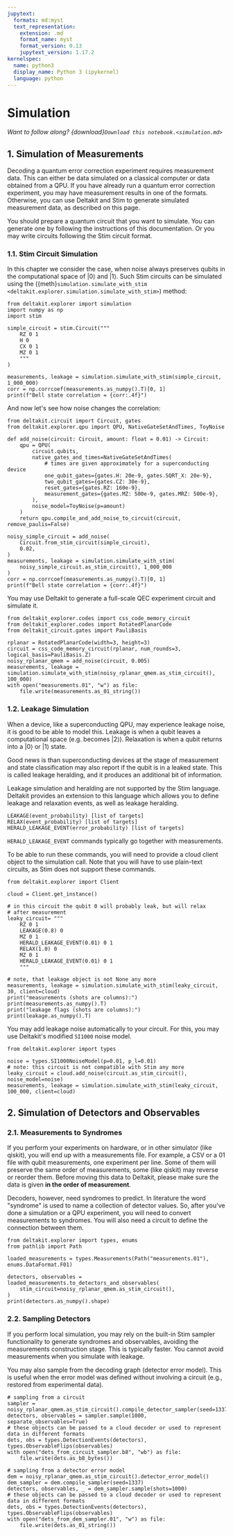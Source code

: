 ```yaml
---
jupytext:
  formats: md:myst
  text_representation:
    extension: .md
    format_name: myst
    format_version: 0.13
    jupytext_version: 1.17.2
kernelspec:
  name: python3
  display_name: Python 3 (ipykernel)
  language: python
---
```


# Simulation

*Want to follow along? {download}`Download this notebook.<simulation.md>`*

## 1. Simulation of Measurements

Decoding a quantum error correction experiment requires measurement data.
This can either be data simulated on a classical computer or data obtained from a QPU.
If you have already run a quantum error correction experiment,
you may have measurement results in one of the formats.
Otherwise, you can use Deltakit and Stim to generate simulated measurement data, as described on this page.

You should prepare a quantum circuit that you want to simulate.
You can generate one by following the instructions of this documentation.
Or you may write circuits following the Stim circuit format.

### 1.1. Stim Circuit Simulation

In this chapter we consider the case,
when noise always preserves qubits in the computational space of $\vert 0\rangle$ and $\vert 1\rangle$.
Such Stim circuits can be simulated using the ({meth}`simulation.simulate_with_stim <deltakit.explorer.simulation.simulate_with_stim>`) method:

```{code-cell} ipython3
from deltakit.explorer import simulation
import numpy as np
import stim

simple_circuit = stim.Circuit("""
    RZ 0 1
    H 0
    CX 0 1
    MZ 0 1
    """
)

measurements, leakage = simulation.simulate_with_stim(simple_circuit, 1_000_000)
corr = np.corrcoef(measurements.as_numpy().T)[0, 1]
print(f"Bell state correlation = {corr:.4f}")
```

And now let's see how noise changes the correlation:

```{code-cell} ipython3
from deltakit.circuit import Circuit, gates
from deltakit.explorer.qpu import QPU, NativeGateSetAndTimes, ToyNoise

def add_noise(circuit: Circuit, amount: float = 0.01) -> Circuit:
    qpu = QPU(
        circuit.qubits,
        native_gates_and_times=NativeGateSetAndTimes(
            # times are given approximately for a superconducting device
            one_qubit_gates={gates.H: 20e-9, gates.SQRT_X: 20e-9},
            two_qubit_gates={gates.CZ: 30e-9},
            reset_gates={gates.RZ: 160e-9},
            measurement_gates={gates.MZ: 500e-9, gates.MRZ: 500e-9},
        ),
        noise_model=ToyNoise(p=amount)
    )
    return qpu.compile_and_add_noise_to_circuit(circuit, remove_paulis=False)
```

```{code-cell} ipython3
noisy_simple_circuit = add_noise(
    Circuit.from_stim_circuit(simple_circuit),
    0.02,
)
measurements, leakage = simulation.simulate_with_stim(
    noisy_simple_circuit.as_stim_circuit(), 1_000_000
)
corr = np.corrcoef(measurements.as_numpy().T)[0, 1]
print(f"Bell state correlation = {corr:.4f}")
```

You may use Deltakit to generate a full-scale QEC experiment circuit and simulate it.

```{code-cell} ipython3
from deltakit_explorer.codes import css_code_memory_circuit
from deltakit_explorer.codes import RotatedPlanarCode
from deltakit_circuit.gates import PauliBasis

rplanar = RotatedPlanarCode(width=3, height=3)
circuit = css_code_memory_circuit(rplanar, num_rounds=3, logical_basis=PauliBasis.Z)
noisy_rplanar_qmem = add_noise(circuit, 0.005)
measurements, leakage = simulation.simulate_with_stim(noisy_rplanar_qmem.as_stim_circuit(), 100_000)
with open("measurements.01", "w") as file:
    file.write(measurements.as_01_string())
```

### 1.2. Leakage Simulation

When a device, like a superconducting QPU, may experience leakage noise,
it is good to be able to model this.
Leakage is when a qubit leaves a computational space (e.g. becomes $\vert 2\rangle$).
Relaxation is when a qubit returns into a $\vert 0\rangle$ or $\vert 1\rangle$ state.

Good news is than superconducting devices at the stage of measurement and
state classification may also report if the qubit is in a leaked state.
This is called leakage heralding, and it produces an additional bit of information.

Leakage simulation and heralding are not supported by the Stim language.
Deltakit provides an extension to this language
which allows you to define leakage and relaxation events, as well as leakage heralding.

```
LEAKAGE(event_probability) [list of targets]
RELAX(event_probability) [list of targets]
HERALD_LEAKAGE_EVENT(error_probability) [list of targets]
```

`HERALD_LEAKAGE_EVENT` commands typically go together with measurements.

To be able to run these commands, you will need to provide a cloud client object to the simulation call.
Note that you will have to use plain-text circuits, as Stim does not support these commands.

```{code-cell} ipython3
from deltakit.explorer import Client

cloud = Client.get_instance()

# in this circuit the qubit 0 will probably leak, but will relax
# after measurement
leaky_circuit= """
    RZ 0 1
    LEAKAGE(0.8) 0
    MZ 0 1
    HERALD_LEAKAGE_EVENT(0.01) 0 1
    RELAX(1.0) 0
    MZ 0 1
    HERALD_LEAKAGE_EVENT(0.01) 0 1
    """

# note, that leakage object is not None any more
measurements, leakage = simulation.simulate_with_stim(leaky_circuit, 30, client=cloud)
print("measurements (shots are columns):")
print(measurements.as_numpy().T)
print("leakage flags (shots are columns):")
print(leakage.as_numpy().T)
```

You may add leakage noise automatically to your circuit. For this, you may use Deltakit's modified `SI1000` noise model.

```{code-cell} ipython3
from deltakit.explorer import types

noise = types.SI1000NoiseModel(p=0.01, p_l=0.01)
# note: this circuit is not compatible with Stim any more
leaky_circuit = cloud.add_noise(circuit.as_stim_circuit(), noise_model=noise)
measurements, leakage = simulation.simulate_with_stim(leaky_circuit, 100_000, client=cloud)
```

## 2. Simulation of Detectors and Observables

### 2.1. Measurements to Syndromes

If you perform your experiments on hardware, or in other simulator (like qiskit), you will end up with a measurements file.
For example, a CSV or a 01 file with qubit measurements, one experiment per line.
Some of them will preserve the same order of measurements, some (like qiskit) may reverse or reorder them.
Before moving this data to Deltakit, please make sure the data is given **in the order of measurement**.

Decoders, however, need syndromes to predict.
In literature the word "syndrome" is used to name a collection of detector values.
So, after you've done a simulation or a QPU experiment,
you will need to convert measurements to syndromes.
You will also need a circuit to define the connection between them.

```{code-cell} ipython3
from deltakit.explorer import types, enums
from pathlib import Path

loaded_measurements = types.Measurements(Path("measurements.01"), enums.DataFormat.F01)

detectors, observables = loaded_measurements.to_detectors_and_observables(
    stim_circuit=noisy_rplanar_qmem.as_stim_circuit(),
)
print(detectors.as_numpy().shape)
```

### 2.2. Sampling Detectors

If you perform local simulation, you may rely on the built-in Stim sampler functionality
to generate syndromes and observables, avoiding the measurements construction stage. This is
typically faster. You cannot avoid measurements when you simulate with leakage.

You may also sample from the decoding graph (detector error model). This is useful
when the error model was defined without involving a circuit (e.g., restored from experimental data).

```{code-cell} ipython3
# sampling from a circuit
sampler = noisy_rplanar_qmem.as_stim_circuit().compile_detector_sampler(seed=1337)
detectors, observables = sampler.sample(1000, separate_observables=True)
# these objects can be passed to a cloud decoder or used to represent data in different formats
dets, obs = types.DetectionEvents(detectors), types.ObservableFlips(observables)
with open("dets_from_circuit_sampler.b8", "wb") as file:
    file.write(dets.as_b8_bytes())

# sampling from a detector error model
dem = noisy_rplanar_qmem.as_stim_circuit().detector_error_model()
dem_sampler = dem.compile_sampler(seed=1337)
detectors, observables, _ = dem_sampler.sample(shots=1000)
# these objects can be passed to a cloud decoder or used to represent data in different formats
dets, obs = types.DetectionEvents(detectors), types.ObservableFlips(observables)
with open("dets_from_dem_sampler.01", "w") as file:
    file.write(dets.as_01_string())
```
